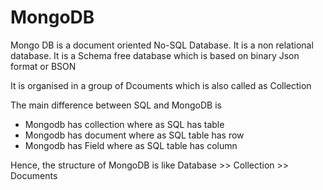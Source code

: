 # MongoDB

Mongo DB is a document oriented No-SQL Database. It is a non relational database. It is a Schema free database which is based on binary Json format or BSON

It is organised in a group of Dcouments which is also called as Collection

The main difference between SQL and MongoDB is 
 -  Mongodb has collection where as SQL has table
 -  Mongodb has document where as SQL table has row
 -  Mongodb has Field where as SQL table has column
 
 Hence, the structure of MongoDB is like Database >> Collection >> Documents
